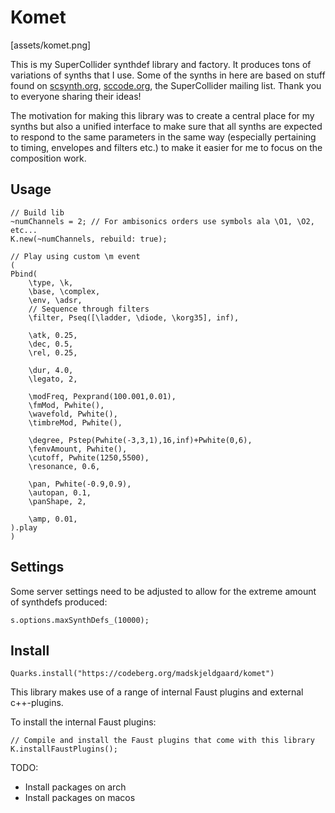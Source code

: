 # Komet
[assets/komet.png]

This is my SuperCollider synthdef library and factory. It produces tons of variations of synths that I use. Some of the synths in here are based on stuff found on [scsynth.org](https://scsynth.org), [sccode.org](https://sccode.org), the SuperCollider mailing list. Thank you to everyone sharing their ideas!

The motivation for making this library was to create a central place for my synths but also a unified interface to make sure that all synths are expected to respond to the same parameters in the same way (especially pertaining to timing, envelopes and filters etc.) to make it easier for me to focus on the composition work.

## Usage

```supercollider
// Build lib
~numChannels = 2; // For ambisonics orders use symbols ala \O1, \O2, etc...
K.new(~numChannels, rebuild: true);

// Play using custom \m event
(
Pbind(
    \type, \k,
    \base, \complex,
    \env, \adsr,
    // Sequence through filters
    \filter, Pseq([\ladder, \diode, \korg35], inf),

    \atk, 0.25,
    \dec, 0.5,
    \rel, 0.25,

    \dur, 4.0,
    \legato, 2,

    \modFreq, Pexprand(100.001,0.01),
    \fmMod, Pwhite(),
    \wavefold, Pwhite(),
    \timbreMod, Pwhite(),

    \degree, Pstep(Pwhite(-3,3,1),16,inf)+Pwhite(0,6),
    \fenvAmount, Pwhite(),
    \cutoff, Pwhite(1250,5500),
    \resonance, 0.6,

    \pan, Pwhite(-0.9,0.9),
    \autopan, 0.1,
    \panShape, 2,

    \amp, 0.01,
).play
)
```

## Settings
Some server settings need to be adjusted to allow for the extreme amount of synthdefs produced:

```
s.options.maxSynthDefs_(10000);
```

## Install


```supercollider
Quarks.install("https://codeberg.org/madskjeldgaard/komet")
```

This library makes use of a range of internal Faust plugins and external c++-plugins.

To install the internal Faust plugins:

```supercollider
// Compile and install the Faust plugins that come with this library
K.installFaustPlugins();
```

TODO: 
- Install packages on arch
- Install packages on macos
